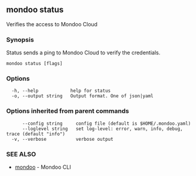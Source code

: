 ## mondoo status

Verifies the access to Mondoo Cloud

### Synopsis


Status sends a ping to Mondoo Cloud to verify the credentials.
	

```
mondoo status [flags]
```

### Options

```
  -h, --help            help for status
  -o, --output string   Output format. One of json|yaml
```

### Options inherited from parent commands

```
      --config string     config file (default is $HOME/.mondoo.yaml)
      --loglevel string   set log-level: error, warn, info, debug, trace (default "info")
  -v, --verbose           verbose output
```

### SEE ALSO

* [mondoo](README.md)	 - Mondoo CLI

